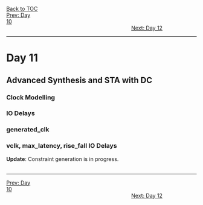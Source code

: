 [Back to TOC](../README.md)  
[Prev: Day 10](Day_10.md)$~~~~~~~~~~~~~~~~~~~~~~~~~~~~~~~~~~~~~~~~~~~~~~~~~~~~~~~~~~~~~~~~~~~~~~~~~~~~~~~~~~~~~~~~~~~~~~~~~~~~~~~~~~~~~~~~~~~~~~~~~~~~~~~~~~~~~~~~~~~~~~~~~~~~~~~~~~~~~~~~~~~~~~~~~~~~~~~~~~~~~~~~~~~~~~~~~~~~~~~~~~~~~~~~$[Next: Day 12](Day_12.md)  
_________________________________________________________________________________________________________  
# Day 11
## Advanced Synthesis and STA with DC
### Clock Modelling
### IO Delays
### generated_clk
### vclk, max_latency, rise_fall IO Delays
**Update**: Constraint generation is in progress.  
<br>

_________________________________________________________________________________________________________  
[Prev: Day 10](Day_10.md)$~~~~~~~~~~~~~~~~~~~~~~~~~~~~~~~~~~~~~~~~~~~~~~~~~~~~~~~~~~~~~~~~~~~~~~~~~~~~~~~~~~~~~~~~~~~~~~~~~~~~~~~~~~~~~~~~~~~~~~~~~~~~~~~~~~~~~~~~~~~~~~~~~~~~~~~~~~~~~~~~~~~~~~~~~~~~~~~~~~~~~~~~~~~~~~~~~~~~~~~~~~~~~~~~$[Next: Day 12](Day_12.md)  
